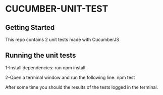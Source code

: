 # CUCUMBER-UNIT-TEST

## Getting Started
This repo contains 2 unit tests made with CucumberJS

## Running the unit tests
1-Install dependencies: run npm install 

2-Open a terminal window and run the following line:
npm test

After some time you should the results of the tests logged in the terminal.
